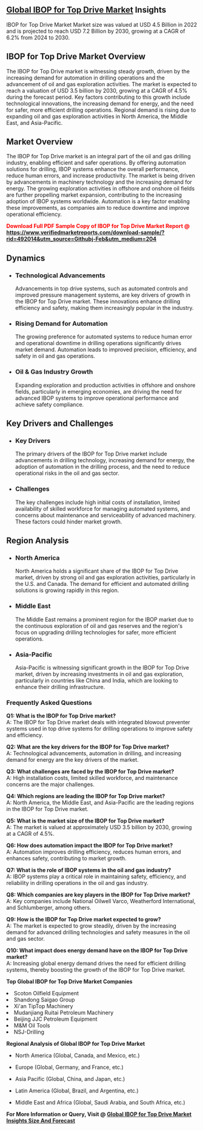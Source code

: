 <h2><a href="https://www.verifiedmarketreports.com/download-sample/?rid=492014&amp;utm_source=Githubj&amp;utm_medium=204" target="_blank">Global IBOP for Top Drive Market</a> Insights</h2><p>IBOP for Top Drive Market Market size was valued at USD 4.5 Billion in 2022 and is projected to reach USD 7.2 Billion by 2030, growing at a CAGR of 6.2% from 2024 to 2030.</p><p> <h2>IBOP for Top Drive Market Overview</h2> <p>The IBOP for Top Drive market is witnessing steady growth, driven by the increasing demand for automation in drilling operations and the advancement of oil and gas exploration activities. The market is expected to reach a valuation of USD 3.5 billion by 2030, growing at a CAGR of 4.5% during the forecast period. Key factors contributing to this growth include technological innovations, the increasing demand for energy, and the need for safer, more efficient drilling operations. Regional demand is rising due to expanding oil and gas exploration activities in North America, the Middle East, and Asia-Pacific.</p> <h2>Market Overview</h2> <p>The IBOP for Top Drive market is an integral part of the oil and gas drilling industry, enabling efficient and safer operations. By offering automation solutions for drilling, IBOP systems enhance the overall performance, reduce human errors, and increase productivity. The market is being driven by advancements in machinery technology and the increasing demand for energy. The growing exploration activities in offshore and onshore oil fields are further propelling market expansion, contributing to the increasing adoption of IBOP systems worldwide. Automation is a key factor enabling these improvements, as companies aim to reduce downtime and improve operational efficiency.</p> <p><strong><p><span class=""><span style="color: #ff0000;"><strong>Download Full PDF Sample Copy of IBOP for Top Drive Market Report</strong> @ </span><a href="https://www.verifiedmarketreports.com/download-sample/?rid=492014&amp;utm_source=Githubj-Feb&amp;utm_medium=204" target="_blank">https://www.verifiedmarketreports.com/download-sample/?rid=492014&amp;utm_source=Githubj-Feb&amp;utm_medium=204</a></span></p></strong></p> <h2>Dynamics</h2> <ul> <li><h3>Technological Advancements</h3> Advancements in top drive systems, such as automated controls and improved pressure management systems, are key drivers of growth in the IBOP for Top Drive market. These innovations enhance drilling efficiency and safety, making them increasingly popular in the industry.</li> <li><h3>Rising Demand for Automation</h3> The growing preference for automated systems to reduce human error and operational downtime in drilling operations significantly drives market demand. Automation leads to improved precision, efficiency, and safety in oil and gas operations.</li> <li><h3>Oil & Gas Industry Growth</h3> Expanding exploration and production activities in offshore and onshore fields, particularly in emerging economies, are driving the need for advanced IBOP systems to improve operational performance and achieve safety compliance.</li> </ul> <h2>Key Drivers and Challenges</h2> <ul> <li><h3>Key Drivers</h3> The primary drivers of the IBOP for Top Drive market include advancements in drilling technology, increasing demand for energy, the adoption of automation in the drilling process, and the need to reduce operational risks in the oil and gas sector.</li> <li><h3>Challenges</h3> The key challenges include high initial costs of installation, limited availability of skilled workforce for managing automated systems, and concerns about maintenance and serviceability of advanced machinery. These factors could hinder market growth.</li> </ul> <h2>Region Analysis</h2> <ul> <li><h3>North America</h3> North America holds a significant share of the IBOP for Top Drive market, driven by strong oil and gas exploration activities, particularly in the U.S. and Canada. The demand for efficient and automated drilling solutions is growing rapidly in this region.</li> <li><h3>Middle East</h3> The Middle East remains a prominent region for the IBOP market due to the continuous exploration of oil and gas reserves and the region's focus on upgrading drilling technologies for safer, more efficient operations.</li> <li><h3>Asia-Pacific</h3> Asia-Pacific is witnessing significant growth in the IBOP for Top Drive market, driven by increasing investments in oil and gas exploration, particularly in countries like China and India, which are looking to enhance their drilling infrastructure.</li> </ul> <h3>Frequently Asked Questions</h3> <p><strong>Q1: What is the IBOP for Top Drive market?</strong><br/> A: The IBOP for Top Drive market deals with integrated blowout preventer systems used in top drive systems for drilling operations to improve safety and efficiency.</p> <p><strong>Q2: What are the key drivers for the IBOP for Top Drive market?</strong><br/> A: Technological advancements, automation in drilling, and increasing demand for energy are the key drivers of the market.</p> <p><strong>Q3: What challenges are faced by the IBOP for Top Drive market?</strong><br/> A: High installation costs, limited skilled workforce, and maintenance concerns are the major challenges.</p> <p><strong>Q4: Which regions are leading the IBOP for Top Drive market?</strong><br/> A: North America, the Middle East, and Asia-Pacific are the leading regions in the IBOP for Top Drive market.</p> <p><strong>Q5: What is the market size of the IBOP for Top Drive market?</strong><br/> A: The market is valued at approximately USD 3.5 billion by 2030, growing at a CAGR of 4.5%.</p> <p><strong>Q6: How does automation impact the IBOP for Top Drive market?</strong><br/> A: Automation improves drilling efficiency, reduces human errors, and enhances safety, contributing to market growth.</p> <p><strong>Q7: What is the role of IBOP systems in the oil and gas industry?</strong><br/> A: IBOP systems play a critical role in maintaining safety, efficiency, and reliability in drilling operations in the oil and gas industry.</p> <p><strong>Q8: Which companies are key players in the IBOP for Top Drive market?</strong><br/> A: Key companies include National Oilwell Varco, Weatherford International, and Schlumberger, among others.</p> <p><strong>Q9: How is the IBOP for Top Drive market expected to grow?</strong><br/> A: The market is expected to grow steadily, driven by the increasing demand for advanced drilling technologies and safety measures in the oil and gas sector.</p> <p><strong>Q10: What impact does energy demand have on the IBOP for Top Drive market?</strong><br/> A: Increasing global energy demand drives the need for efficient drilling systems, thereby boosting the growth of the IBOP for Top Drive market.</p> </p><p><strong>Top Global IBOP for Top Drive Market Companies</strong></p><div data-test-id=""><p><li>Scoton Oilfield Equipment</li><li> Shandong Saigao Group</li><li> Xi'an TipTop Machinery</li><li> Mudanjiang Ruitai Petroleum Machinery</li><li> Beijing JJC Petroleum Equipment</li><li> M&M Oil Tools</li><li> NSJ-Drilling</li></p><div><strong>Regional Analysis of&nbsp;Global IBOP for Top Drive Market</strong></div><ul><li dir="ltr"><p dir="ltr">North America&nbsp;(Global, Canada, and Mexico, etc.)</p></li><li dir="ltr"><p dir="ltr">Europe (Global, Germany, and France, etc.)</p></li><li dir="ltr"><p dir="ltr">Asia Pacific&nbsp;(Global, China, and Japan, etc.)</p></li><li dir="ltr"><p dir="ltr">Latin America&nbsp;(Global, Brazil, and Argentina, etc.)</p></li><li dir="ltr">Middle East and Africa&nbsp;(Global, Saudi Arabia, and South Africa, etc.)</li></ul><p><strong>For More Information or Query, Visit @&nbsp;</strong><strong><a href="https://www.verifiedmarketreports.com/product/ibop-for-top-drive-market/?utm_source=Githubj&amp;utm_medium=204" target="_blank">Global IBOP for Top Drive Market Insights Size And Forecast</a></strong></p></div>
